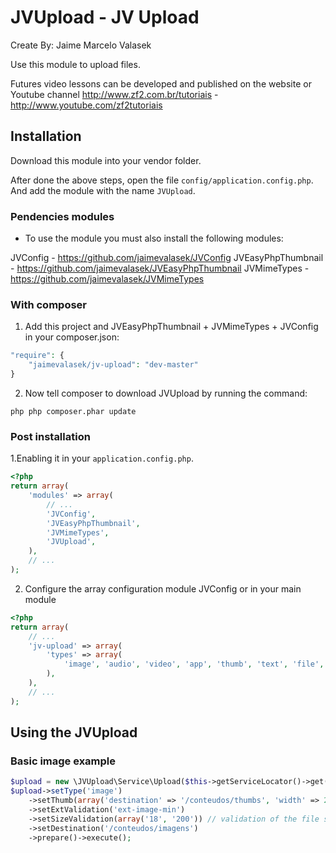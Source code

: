 JVUpload - JV Upload
================
Create By: Jaime Marcelo Valasek

Use this module to upload files.

Futures video lessons can be developed and published on the website or Youtube channel http://www.zf2.com.br/tutoriais - http://www.youtube.com/zf2tutoriais

Installation
-----
Download this module into your vendor folder.

After done the above steps, open the file `config/application.config.php`. And add the module with the name `JVUpload`.

### Pendencies modules
 
 - To use the module you must also install the following modules:
 
JVConfig - https://github.com/jaimevalasek/JVConfig
JVEasyPhpThumbnail - https://github.com/jaimevalasek/JVEasyPhpThumbnail
JVMimeTypes - https://github.com/jaimevalasek/JVMimeTypes

### With composer

1. Add this project and JVEasyPhpThumbnail + JVMimeTypes + JVConfig in your composer.json:

```php
"require": {
    "jaimevalasek/jv-upload": "dev-master"
}
```

2. Now tell composer to download JVUpload by running the command:

```php php composer.phar update```

### Post installation

1.Enabling it in your `application.config.php`.

```php
<?php
return array(
    'modules' => array(
        // ...
        'JVConfig',
        'JVEasyPhpThumbnail',
        'JVMimeTypes',
        'JVUpload',
    ),
    // ...
);
```

2. Configure the array configuration module JVConfig or in your main module

```php
<?php
return array(
	// ...
	'jv-upload' => array(
	    'types' => array(
	        'image', 'audio', 'video', 'app', 'thumb', 'text', 'file', 'custom'
	    ),
	),
	// ...
);
```

Using the JVUpload
-----

### Basic image example

```php
$upload = new \JVUpload\Service\Upload($this->getServiceLocator()->get('servicemanager'));
$upload->setType('image')
    ->setThumb(array('destination' => '/conteudos/thumbs', 'width' => 200, 'height' => 250, 'cropimage' => array(2,0,40,40,50,50)))
    ->setExtValidation('ext-image-min')
    ->setSizeValidation(array('18', '200')) // validation of the file size in KB array (min max).
    ->setDestination('/conteudos/imagens')
    ->prepare()->execute();
```